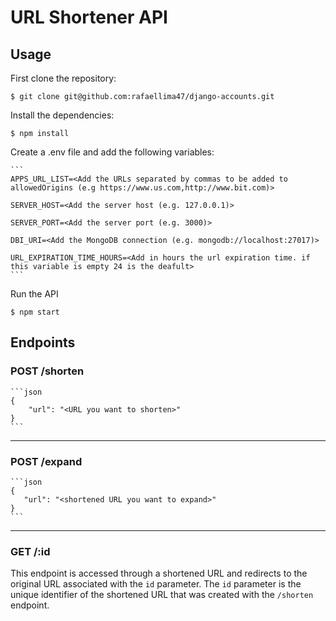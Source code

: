 # URL Shortener API 

## Usage

First clone the repository:

    $ git clone git@github.com:rafaellima47/django-accounts.git

Install the dependencies:

    $ npm install

Create a .env file and add the following variables:

    ```
    APPS_URL_LIST=<Add the URLs separated by commas to be added to allowedOrigins (e.g https://www.us.com,http://www.bit.com)>

    SERVER_HOST=<Add the server host (e.g. 127.0.0.1)>

    SERVER_PORT=<Add the server port (e.g. 3000)>

    DBI_URI=<Add the MongoDB connection (e.g. mongodb://localhost:27017)>

    URL_EXPIRATION_TIME_HOURS=<Add in hours the url expiration time. if this variable is empty 24 is the deafult>
    ```

Run the API

    $ npm start


## Endpoints

### POST  /shorten

    ```json
    {
        "url": "<URL you want to shorten>"
    }
    ```

---

### POST  /expand

    ```json
    {
       "url": "<shortened URL you want to expand>"
    }
    ```

---

### GET  /:id

This endpoint is accessed through a shortened URL and redirects to the original URL associated with the `id` parameter. The `id` parameter is the unique identifier of the shortened URL that was created with the `/shorten` endpoint.
